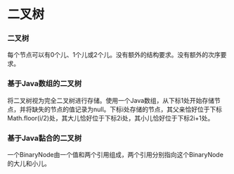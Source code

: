 # 二叉树

### 二叉树

每个节点可以有0个儿、1个儿或2个儿。没有额外的结构要求。没有额外的次序要求。

### 基于Java数组的二叉树

将二叉树视为完全二叉树进行存储。使用一个Java数组，从下标1处开始存储节点，并将缺失的节点的值记录为null。下标i处存储的节点，其父亲恰好位于下标Math.floor(i/2)处，其大儿恰好位于下标2i处，其小儿恰好位于下标2i+1处。

### 基于Java黏合的二叉树

一个BinaryNode由一个值和两个引用组成，两个引用分别指向这个BinaryNode的大儿和小儿。
